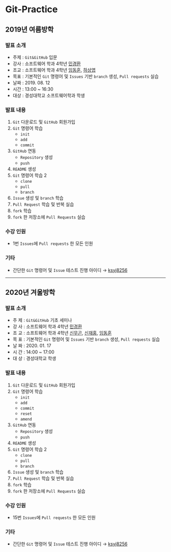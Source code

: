 # Git-Practice


## 2019년 여름방학
### 발표 소개
- 주제 : `Git&GitHub` 입문
- 강사 : 소프트웨어 학과 4학년 [민경환](https://github.com/ber01)
- 조교 : 소프트웨어 학과 4학년 [임동훈](https://github.com/donghL-dev), [하상엽](https://github.com/ssayebee)
- 목표 : 기본적인 `Git` 명령어 및 `Issues` 기반 `branch` 생성, `Pull requests` 실습
- 날짜 : 2019. 08. 12
- 시간 : 13:00 ~ 16:30
- 대상 : 경성대학교 소프트웨어학과 학생

### 발표 내용
1. `Git` 다운로드 및 `GitHub` 회원가입
2. `Git` 명령어 학습
   - `init`
   - `add`
   - `commit`
3. `GitHub` 연동
    - `Repository` 생성
    - `push`
4. `README` 생성
5. `Git` 명령어 학습 2
    - `clone`
    - `pull`
    - `branch`
6. `Issue` 생성 및 `branch` 학습
7. `Pull Request` 학습 및 반복 실습
8. `fork` 학습
9. `fork` 한 저장소에 `Pull Requests` 실습

### 수강 인원
- 1번 `Issues`에 `Pull requests` 한 모든 인원

### 기타
- 간단한 `Git` 명령어 및 `Issue` 테스트 진행 아이디 → [ksyj8256](https://github.com/ksyj8256)

---

## 2020년 겨울방학
### 발표 소개
- 주 제 : `Git&GitHub` 기초 세미나
- 강 사 : 소프트웨어 학과 4학년 [민경환](https://github.com/ber01)
- 조 교 : 소프트웨어 학과 4학년 [신무곤](https://github.com/mkshin96), [신재홍](https://github.com/woghd9072), [임동훈](https://github.com/donghL-dev)
- 목 표 : 기본적인 `Git` 명령어 및 `Issues` 기반 `branch` 생성, `Pull requests` 실습
- 날 짜 : 2020. 01. 17
- 시 간 : 14:00 ~ 17:00
- 대 상 : 경성대학교 학생

### 발표 내용
1. `Git` 다운로드 및 `GitHub` 회원가입
2. `Git` 명령어 학습
   - `init`
   - `add`
   - `commit`
   - `reset`
   - `amend`
3. `GitHub` 연동
    - `Repository` 생성
    - `push`
4. `README` 생성
5. `Git` 명령어 학습 2
    - `clone`
    - `pull`
    - `branch`
6. `Issue` 생성 및 `branch` 학습
7. `Pull Request` 학습 및 반복 실습
8. `fork` 학습
9. `fork` 한 저장소에 `Pull Requests` 실습

### 수강 인원
- 15번 `Issues`에 `Pull requests` 한 모든 인원

### 기타
- 간단한 `Git` 명령어 및 `Issue` 테스트 진행 아이디 → [ksyj8256](https://github.com/ksyj8256)
